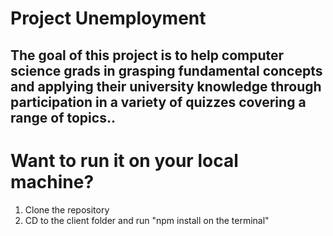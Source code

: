 # Project Unemployment

## The goal of this project is to help computer science grads in grasping fundamental concepts and applying their university knowledge through participation in a variety of quizzes covering a range of topics..

# Want to run it on your local machine?

1. Clone the repository
2. CD to the client folder and run "npm install on the terminal"